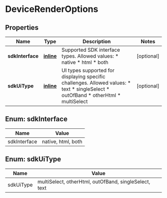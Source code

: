 
# DeviceRenderOptions

## Properties
Name | Type | Description | Notes
------------ | ------------- | ------------- | -------------
**sdkInterface** | [**inline**](#SdkInterface) | Supported SDK interface types. Allowed values: * native * html * both |  [optional]
**sdkUiType** | [**inline**](#kotlin.collections.List&lt;SdkUiType&gt;) | UI types supported for displaying specific challenges. Allowed values: * text * singleSelect * outOfBand * otherHtml * multiSelect |  [optional]


<a name="SdkInterface"></a>
## Enum: sdkInterface
Name | Value
---- | -----
sdkInterface | native, html, both


<a name="kotlin.collections.List<SdkUiType>"></a>
## Enum: sdkUiType
Name | Value
---- | -----
sdkUiType | multiSelect, otherHtml, outOfBand, singleSelect, text



